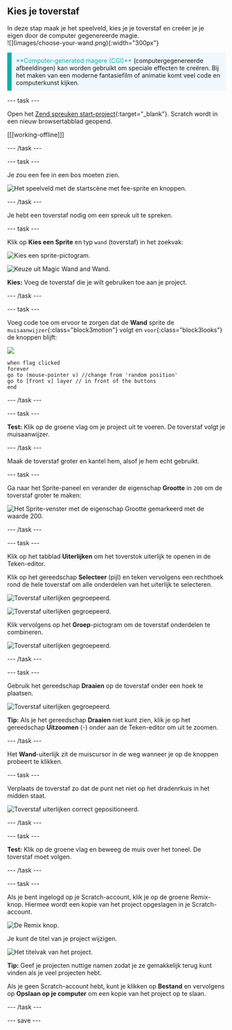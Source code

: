 ## Kies je toverstaf

<div style="display: flex; flex-wrap: wrap">
<div style="flex-basis: 200px; flex-grow: 1; margin-right: 15px;">
In deze stap maak je het speelveld, kies je je toverstaf en creëer je je eigen door de computer gegenereerde magie.
  
</div>
<div>
![](images/choose-your-wand.png){:width="300px"}
</div>
</div>

<p style="border-left: solid; border-width:10px; border-color: #0faeb0; background-color: aliceblue; padding: 10px;">
<span style="color: #0faeb0">**Computer-generated magere (CGI)**</span> (computergegenereerde afbeeldingen) kan worden gebruikt om speciale effecten te creëren. Bij het maken van een moderne fantasiefilm of animatie komt veel code en computerkunst kijken.
</p>

--- task ---

Open het [Zend spreuken start-project](https://scratch.mit.edu/projects/518441891/editor){:target="_blank"}. Scratch wordt in een nieuw browsertabblad geopend.

[[[working-offline]]]

--- /task ---

--- task ---

Je zou een fee in een bos moeten zien.

![Het speelveld met de startscène met fee-sprite en knoppen.](images/starter-project.png)

--- /task ---

Je hebt een toverstaf nodig om een spreuk uit te spreken.

--- task ---

Klik op **Kies een Sprite** en typ `wand` (toverstaf) in het zoekvak:

![Kies een sprite-pictogram.](images/choose-a-sprite.png)

![Keuze uit Magic Wand and Wand.](images/wand-sprite-options.png)

**Kies:** Voeg de toverstaf die je wilt gebruiken toe aan je project.

--- /task ---

--- task ---

Voeg code toe om ervoor te zorgen dat de **Wand** sprite de `muisaanwijzer`{:class="block3motion"} volgt en `voor`{:class="block3looks"} de knoppen blijft:

![](images/wand-sprite-icon.png)

```blocks3
when flag clicked
forever
go to (mouse-pointer v) //change from 'random position'     
go to [front v] layer // in front of the buttons
end
```

--- /task ---

--- task ---

**Test:** Klik op de groene vlag om je project uit te voeren. De toverstaf volgt je muisaanwijzer.

--- /task ---

Maak de toverstaf groter en kantel hem, alsof je hem echt gebruikt.

--- task ---

Ga naar het Sprite-paneel en verander de eigenschap **Grootte** in `200` om de toverstaf groter te maken:

![Het Sprite-venster met de eigenschap Grootte gemarkeerd met de waarde 200.](images/size-property.png)

--- /task ---

--- task ---

Klik op het tabblad **Uiterlijken** om het toverstok uiterlijk te openen in de Teken-editor.

Klik op het gereedschap **Selecteer** (pijl) en teken vervolgens een rechthoek rond de hele toverstaf om alle onderdelen van het uiterlijk te selecteren.

![Toverstaf uiterlijken gegroepeerd.](images/the-select-tool.png)

![Toverstaf uiterlijken gegroepeerd.](images/grouped-costumes.png)

Klik vervolgens op het **Groep**-pictogram om de toverstaf onderdelen te combineren.

![Toverstaf uiterlijken gegroepeerd.](images/group-icon.png)

--- /task ---

--- task ---

Gebruik het gereedschap **Draaien** op de toverstaf onder een hoek te plaatsen.

![Toverstaf uiterlijken gegroepeerd.](images/rotated-wands.png)

**Tip:** Als je het gereedschap **Draaien** niet kunt zien, klik je op het gereedschap **Uitzoomen** (-) onder aan de Teken-editor om uit te zoomen.

--- /task ---

Het **Wand**-uiterlijk zit de muiscursor in de weg wanneer je op de knoppen probeert te klikken.

--- task ---

Verplaats de toverstaf zo dat de punt net niet op het dradenrkuis in het midden staat.

![Toverstaf uiterlijken correct gepositioneerd.](images/positioned-wands.png)

--- /task ---

--- task ---

**Test:** Klik op de groene vlag en beweeg de muis over het toneel. De toverstaf moet volgen.

--- /task ---

--- task ---

Als je bent ingelogd op je Scratch-account, klik je op de groene Remix-knop. Hiermee wordt een kopie van het project opgeslagen in je Scratch-account.

![De Remix knop.](images/remix-button.png)

Je kunt de titel van je project wijzigen.

![Het titelvak van het project.](images/project-name.png)

**Tip:** Geef je projecten nuttige namen zodat je ze gemakkelijk terug kunt vinden als je veel projecten hebt.

Als je geen Scratch-account hebt, kunt je klikken op **Bestand** en vervolgens op **Opslaan op je computer** om een kopie van het project op te slaan.

--- /task ---

--- save ---
